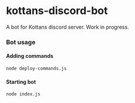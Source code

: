 # kottans-discord-bot

A bot for Kottans discord server. Work in progress.

### Bot usage

#### Adding commands

```bash
node deploy-commands.js
```

#### Starting bot

```bash
node index.js
```

